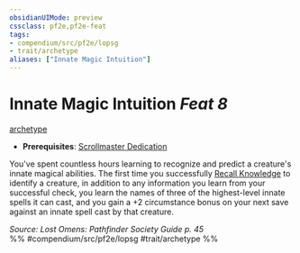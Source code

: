 ```yaml
---
obsidianUIMode: preview
cssclass: pf2e,pf2e-feat
tags:
- compendium/src/pf2e/lopsg
- trait/archetype
aliases: ["Innate Magic Intuition"]
---
```

# Innate Magic Intuition  *Feat 8*  
[archetype](../../rules/traits/archetype.md)  

- **Prerequisites**: [Scrollmaster Dedication](scrollmaster-dedication-locg.md)

You've spent countless hours learning to recognize and predict a creature's innate magical abilities. The first time you successfully [Recall Knowledge](../../rules/actions/recall-knowledge.md) to identify a creature, in addition to any information you learn from your successful check, you learn the names of three of the highest-level innate spells it can cast, and you gain a +2 circumstance bonus on your next save against an innate spell cast by that creature.

*Source: Lost Omens: Pathfinder Society Guide p. 45*  
%% #compendium/src/pf2e/lopsg #trait/archetype %%